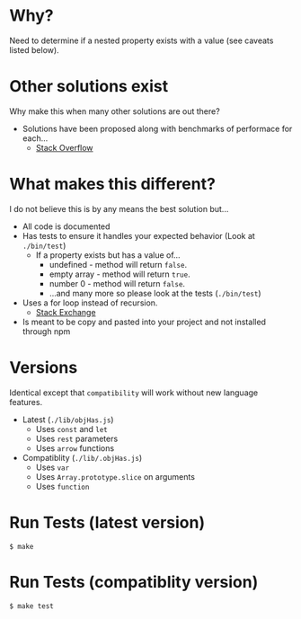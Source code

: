 # Why?
Need to determine if a nested property exists with a value (see caveats listed below).

# Other solutions exist
Why make this when many other solutions are out there? 
- Solutions have been proposed along with benchmarks of performace for each...
  - [Stack Overflow](https://stackoverflow.com/questions/2631001/javascript-test-for-existence-of-nested-object-key)

# What makes this different?
I do not believe this is by any means the best solution but...
- All code is documented
- Has tests to ensure it handles your expected behavior (Look at `./bin/test`)
  - If a property exists but has a value of...
    - undefined - method will return `false`.
    - empty array - method will return `true`.
    - number 0 - method will return `false`.
    - ...and many more so please look at the tests (`./bin/test`)
- Uses a for loop instead of recursion.
  - [Stack Exchange](https://softwareengineering.stackexchange.com/questions/179863/performance-recursion-vs-iteration-in-javascript)
- Is meant to be copy and pasted into your project and not installed through npm

# Versions
Identical except that `compatibility` will work without new language features.
- Latest (`./lib/objHas.js`)
  - Uses `const` and `let`
  - Uses `rest` parameters
  - Uses `arrow` functions
- Compatiblity (`./lib/.objHas.js`)
  - Uses `var`
  - Uses `Array.prototype.slice` on arguments
  - Uses `function`

# Run Tests (latest version)
```$ make```

# Run Tests (compatiblity version)
```$ make test```
